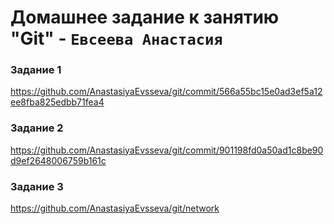 # Домашнее задание к занятию "Git" - `Евсеева Анастасия `


### Задание 1
https://github.com/AnastasiyaEvsseva/git/commit/566a55bc15e0ad3ef5a12ee8fba825edbb71fea4
### Задание 2
https://github.com/AnastasiyaEvsseva/git/commit/901198fd0a50ad1c8be90d9ef2648006759b161c
### Задание 3
https://github.com/AnastasiyaEvsseva/git/network


